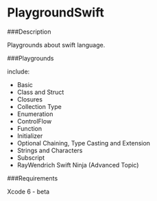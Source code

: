 PlaygroundSwift
===============

###Description

Playgrounds about swift language.


###Playgrounds

include:

* Basic
* Class and Struct
* Closures
* Collection Type
* Enumeration
* ControlFlow
* Function
* Initializer
* Optional Chaining, Type Casting and Extension
* Strings and Characters
* Subscript
* RayWendrich Swift Ninja (Advanced Topic)

###Requirements

Xcode 6 - beta


